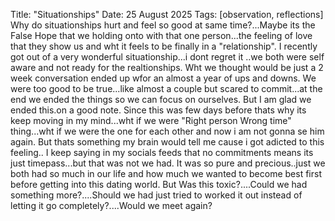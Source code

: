 Title: "Situationships"
Date: 25 August 2025
Tags: [observation, reflections]
Why do situationships hurt and feel so good at same time?...Maybe its the False Hope that we holding onto with that one person...the feeling of love that they show us and wht it feels to be finally in a "relationship".
I recently got out of a very wonderful situationship...i dont regret it ..we both were self aware and not ready for the realtionships. Wht we thought would be just a 2 week conversation ended up wfor an almost a year of ups and downs.
We were too good to be true...like almost a couple but scared to commit...at the end we ended the things so we can focus on ourselves. But I am glad we ended this.on a good note.
Since this was few days before thats why its keep moving in my mind...wht if we were "Right person Wrong time" thing...wht if we were the one for each other and now i am not gonna se him again.
But thats something my brain would tell me cause i got adicted to this feeling.. I keep saying in my socials feeds that no commitments means its just timepass...but that was not we had.
It was so pure and precious..just we both had so much in our life and how much we wanted to become best first before getting into this dating world.
But Was this toxic?....Could we had something more?....Should we had just tried to worked it out instead of letting it go completely?....Would we meet again?
